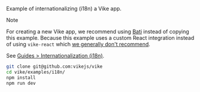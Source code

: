 Example of internationalizing (i18n) a Vike app.

> [!NOTE]
> For creating a new Vike app, we recommend using [Bati](https://batijs.dev) instead of copying this example. Because this example uses a custom React integration instead of using `vike-react` which [we generally don't recommend](https://vike.dev/new#without-vike-react-vue-solid).

See [Guides > Internationalization (i18n)](https://vike.dev/i18n).

```bash
git clone git@github.com:vikejs/vike
cd vike/examples/i18n/
npm install
npm run dev
```
